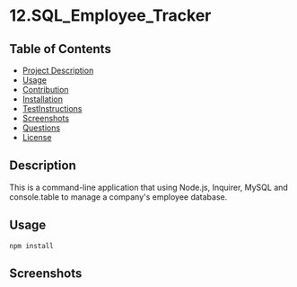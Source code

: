 # 12.SQL_Employee_Tracker

## Table of Contents 
  - [Project Description](#Description)
  - [Usage](#Usage)
  - [Contribution](#Contribution)
  - [Installation](#Installation)
  - [TestInstructions](#TestInstructions)
  - [Screenshots](#Screenshots)
  - [Questions](#Questions)
  - [License](#License)

## Description
This is a command-line application that using Node.js, Inquirer, MySQL and console.table to manage a company's employee database.

## Usage
~~~
npm install
~~~



## Screenshots


